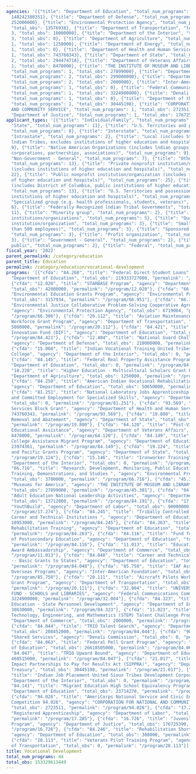 ```yaml
---
agencies: '[{"title": "Department of Education", "total_num_programs": 16, "total_obs":
  148242380351}, {"title": "Department of Defense", "total_num_programs": 2, "total_obs":
  252000000}, {"title": "Environmental Protection Agency", "total_num_programs": 3,
  "total_obs": 13576938}, {"title": "Department of Transportation", "total_num_programs":
  3, "total_obs": 10000000}, {"title": "Department of the Interior", "total_num_programs":
  3, "total_obs": 0}, {"title": "Department of Agriculture", "total_num_programs":
  1, "total_obs": 1250000}, {"title": "Department of Energy", "total_num_programs":
  1, "total_obs": 0}, {"title": "Department of Health and Human Services", "total_num_programs":
  1, "total_obs": 743760343}, {"title": "Department of State", "total_num_programs":
  2, "total_obs": 294474718}, {"title": "Department of Veterans Affairs", "total_num_programs":
  1, "total_obs": 8478000}, {"title": "THE INSTITUTE OF MUSEUM AND LIBRARY SERVICES",
  "total_num_programs": 1, "total_obs": 27899000}, {"title": "Department of Labor",
  "total_num_programs": 2, "total_obs": 299000000}, {"title": "Department of Commerce",
  "total_num_programs": 2, "total_obs": 2000000}, {"title": "Inter-American Foundation",
  "total_num_programs": 1, "total_obs": 0}, {"title": "Federal Communications Commission",
  "total_num_programs": 1, "total_obs": 3224900000}, {"title": "Denali Commission",
  "total_num_programs": 1, "total_obs": 0}, {"title": "Department of the Treasury",
  "total_num_programs": 1, "total_obs": 30445198}, {"title": "CORPORATION FOR NATIONAL
  AND COMMUNITY SERVICE", "total_num_programs": 1, "total_obs": 2723511}, {"title":
  "Department of Justice", "total_num_programs": 1, "total_obs": 176725390}]'
applicant_types: '[{"title": "Individual/Family", "total_num_programs": 4}, {"title":
  "State", "total_num_programs": 11}, {"title": "U.S. Territories and possessions",
  "total_num_programs": 8}, {"title": "Interstate", "total_num_programs": 2}, {"title":
  "Intrastate", "total_num_programs": 2}, {"title": "Local (includes State-designated
  lndian Tribes, excludes institutions of higher education and hospitals", "total_num_programs":
  9}, {"title": "Native American Organizations (includes lndian groups, cooperatives,
  corporations, partnerships, associations)", "total_num_programs": 9}, {"title":
  "Non-Government - General", "total_num_programs": 7}, {"title": "Other public institution/organization",
  "total_num_programs": 13}, {"title": "Private nonprofit institution/organization
  (includes institutions of higher education and hospitals)", "total_num_programs":
  22}, {"title": "Public nonprofit institution/organization (includes institutions
  of higher education and hospitals)", "total_num_programs": 25}, {"title": "State
  (includes District of Columbia, public institutions of higher education and hospitals)",
  "total_num_programs": 13}, {"title": "U.S. Territories and possessions (includes
  institutions of higher education and hospitals)", "total_num_programs": 6}, {"title":
  "Specialized group (e.g. health professionals, students, veterans)", "total_num_programs":
  6}, {"title": "Federally Recognized lndian Tribal Governments", "total_num_programs":
  11}, {"title": "Minority group", "total_num_programs": 2}, {"title": "Other private
  institutions/organizations", "total_num_programs": 5}, {"title": "Quasi-public nonprofit
  institution/organization", "total_num_programs": 3}, {"title": "Small business (less
  than 500 employees)", "total_num_programs": 3}, {"title": "Sponsored organization",
  "total_num_programs": 3}, {"title": "Profit organization", "total_num_programs":
  3}, {"title": "Government - General", "total_num_programs": 2}, {"title": "Anyone/general
  public", "total_num_programs": 2}, {"title": "Federal", "total_num_programs": 1}]'
fiscal_year: '2022'
parent_permalink: /category/education
parent_title: Education
permalink: /category/education/vocational-development
programs: '[{"cfda": "84.268", "title": "Federal Direct Student Loans", "agency":
  "Department of Education", "total_obs": 119333727000, "permalink": "/program/84.268"},
  {"cfda": "12.020", "title": "STARBASE Program", "agency": "Department of Defense",
  "total_obs": 42000000, "permalink": "/program/12.020"}, {"cfda": "66.951", "title":
  "Environmental Education Grants Program", "agency": "Environmental Protection Agency",
  "total_obs": 3157934, "permalink": "/program/66.951"}, {"cfda": "66.306", "title":
  "Environmental Justice Collaborative Problem-Solving Cooperative Agreement Program",
  "agency": "Environmental Protection Agency", "total_obs": 6719004, "permalink":
  "/program/66.306"}, {"cfda": "20.112", "title": "Aviation Maintenance Technical
  Workforce Grant Program", "agency": "Department of Transportation", "total_obs":
  5000000, "permalink": "/program/20.112"}, {"cfda": "84.421", "title": "Disability
  Innovation Fund (DIF)", "agency": "Department of Education", "total_obs": 0, "permalink":
  "/program/84.421"}, {"cfda": "12.404", "title": "National Guard ChalleNGe Program",
  "agency": "Department of Defense", "total_obs": 210000000, "permalink": "/program/12.404"},
  {"cfda": "15.060", "title": "Indian Vocational Training United Tribes Technical
  College", "agency": "Department of the Interior", "total_obs": 0, "permalink": "/program/15.060"},
  {"cfda": "84.145", "title": "Federal Real Property Assistance Program", "agency":
  "Department of Education", "total_obs": 0, "permalink": "/program/84.145"}, {"cfda":
  "10.220", "title": "Higher Education - Multicultural Scholars Grant Program", "agency":
  "Department of Agriculture", "total_obs": 1250000, "permalink": "/program/10.220"},
  {"cfda": "84.250", "title": "American Indian Vocational Rehabilitation Services",
  "agency": "Department of Education", "total_obs": 50650000, "permalink": "/program/84.250"},
  {"cfda": "81.251", "title": "National Laboratory Jobs Apprenticeship for Complete
  and Committed Employment for Specialized Skills", "agency": "Department of Energy",
  "total_obs": 0, "permalink": "/program/81.251"}, {"cfda": "93.569", "title": "Community
  Services Block Grant", "agency": "Department of Health and Human Services", "total_obs":
  743760343, "permalink": "/program/93.569"}, {"cfda": "19.800", "title": "Weapons
  Removal and Abatement", "agency": "Department of State", "total_obs": 294474718,
  "permalink": "/program/19.800"}, {"cfda": "64.120", "title": "Post-Vietnam Era Veterans''
  Educational Assistance", "agency": "Department of Veterans Affairs", "total_obs":
  8478000, "permalink": "/program/64.120"}, {"cfda": "84.149", "title": "Migrant Education
  College Assistance Migrant Program", "agency": "Department of Education", "total_obs":
  23974361, "permalink": "/program/84.149"}, {"cfda": "19.124", "title": "East Asia
  and Pacific Grants Program", "agency": "Department of State", "total_obs": 0, "permalink":
  "/program/19.124"}, {"cfda": "15.146", "title": "Ironworker Training", "agency":
  "Department of the Interior", "total_obs": 0, "permalink": "/program/15.146"}, {"cfda":
  "66.716", "title": "Research, Development, Monitoring, Public Education, Outreach,
  Training, Demonstrations, and Studies ", "agency": "Environmental Protection Agency",
  "total_obs": 3700000, "permalink": "/program/66.716"}, {"cfda": "45.301", "title":
  "Museums for America", "agency": "THE INSTITUTE OF MUSEUM AND LIBRARY SERVICES",
  "total_obs": 27899000, "permalink": "/program/45.301"}, {"cfda": "84.191", "title":
  "Adult Education National Leadership Activities", "agency": "Department of Education",
  "total_obs": 13712000, "permalink": "/program/84.191"}, {"cfda": "17.274", "title":
  "YouthBuild", "agency": "Department of Labor", "total_obs": 90000000, "permalink":
  "/program/17.274"}, {"cfda": "84.245", "title": "Tribally Controlled Postsecondary
  Career and Technical Institutions ", "agency": "Department of Education", "total_obs":
  10953000, "permalink": "/program/84.245"}, {"cfda": "84.263", "title": "Innovative
  Rehabilitation Training", "agency": "Department of Education", "total_obs": 3391712,
  "permalink": "/program/84.263"}, {"cfda": "84.116", "title": "Fund for the Improvement
  of Postsecondary Education", "agency": "Department of Education", "total_obs": 76000000,
  "permalink": "/program/84.116"}, {"cfda": "11.013", "title": "Education Quality
  Award Ambassadorship", "agency": "Department of Commerce", "total_obs": 0, "permalink":
  "/program/11.013"}, {"cfda": "84.048", "title": "Career and Technical Education
  -- Basic Grants to States", "agency": "Department of Education", "total_obs": 1379848000,
  "permalink": "/program/84.048"}, {"cfda": "85.750", "title": "IAF Assistance for
  Overseas Programs", "agency": "Inter-American Foundation", "total_obs": 0, "permalink":
  "/program/85.750"}, {"cfda": "20.111", "title": "Aircraft Pilots Workforce Development
  Grant Program", "agency": "Department of Transportation", "total_obs": 5000000,
  "permalink": "/program/20.111"}, {"cfda": "32.004", "title": "UNIVERSAL SERVICE
  FUND - SCHOOLS and LIBRARIES", "agency": "Federal Communications Commission", "total_obs":
  3224900000, "permalink": "/program/32.004"}, {"cfda": "84.323", "title": "Special
  Education - State Personnel Development", "agency": "Department of Education", "total_obs":
  38630000, "permalink": "/program/84.323"}, {"cfda": "11.023", "title": "Science,
  Technology, Engineering, and Mathematics (STEM) Talent Challenge Program", "agency":
  "Department of Commerce", "total_obs": 2000000, "permalink": "/program/11.023"},
  {"cfda": "84.044", "title": "TRIO Talent Search", "agency": "Department of Education",
  "total_obs": 208452000, "permalink": "/program/84.044"}, {"cfda": "90.199", "title":
  "Shared Services", "agency": "Denali Commission", "total_obs": 0, "permalink": "/program/90.199"},
  {"cfda": "84.063", "title": "Federal Pell Grant Program", "agency": "Department
  of Education", "total_obs": 26618505000, "permalink": "/program/84.063"}, {"cfda":
  "84.047", "title": "TRIO Upward Bound", "agency": "Department of Education", "total_obs":
  460515000, "permalink": "/program/84.047"}, {"cfda": "21.017", "title": "Social
  Impact Partnerships to Pay for Results Act (SIPPRA)", "agency": "Department of the
  Treasury", "total_obs": 30445198, "permalink": "/program/21.017"}, {"cfda": "15.061",
  "title": "Indian Job Placement United Sioux Tribes Development Corporation", "agency":
  "Department of the Interior", "total_obs": 0, "permalink": "/program/15.061"}, {"cfda":
  "84.141", "title": "Migrant Education High School Equivalency Program", "agency":
  "Department of Education", "total_obs": 23714278, "permalink": "/program/84.141"},
  {"cfda": "94.026", "title": "AmeriCorps National Service and Civic Engagement Research
  Competition 94.026", "agency": "CORPORATION FOR NATIONAL AND COMMUNITY SERVICE",
  "total_obs": 2723511, "permalink": "/program/94.026"}, {"cfda": "17.285", "title":
  "Registered Apprenticeship", "agency": "Department of Labor", "total_obs": 209000000,
  "permalink": "/program/17.285"}, {"cfda": "16.726", "title": "Juvenile Mentoring
  Program", "agency": "Department of Justice", "total_obs": 176725390, "permalink":
  "/program/16.726"}, {"cfda": "84.246", "title": "Rehabilitation Short-Term Training",
  "agency": "Department of Education", "total_obs": 308000, "permalink": "/program/84.246"},
  {"cfda": "20.113", "title": "Veterans Pilot Training Program", "agency": "Department
  of Transportation", "total_obs": 0, "permalink": "/program/20.113"}]'
title: Vocational Development
total_num_programs: 44
total_obs: 153329613449
---
```

